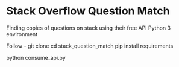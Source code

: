 # Stack Overflow Question Match

Finding copies of questions on stack using their free API
Python 3 environment

Follow - 
git clone <repo>
cd stack_question_match
pip install requirements

python consume_api.py
